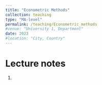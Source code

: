 ```yaml
---
title: "Econometric Methods"
collection: teaching
type: "MA-level"
permalink: /teaching/Econometric_methods
#venue: "University 1, Department"
date: 2023
#location: "City, Country"
---
```


Lecture notes
===

1. 